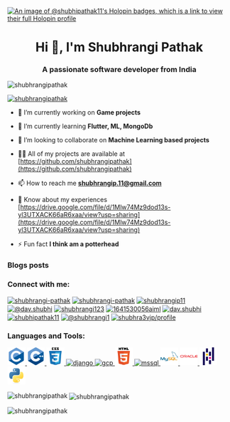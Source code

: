 [![An image of @shubhipathak11's Holopin badges, which is a link to view their full Holopin profile](https://holopin.me/shubhipathak11)](https://holopin.io/@shubhipathak11)

<h1 align="center">Hi 👋, I'm Shubhrangi Pathak</h1>
<h3 align="center">A passionate software developer from India</h3>

<p align="left"> <img src="https://komarev.com/ghpvc/?username=shubhrangipathak&label=Profile%20views&color=0e75b6&style=flat" alt="shubhrangipathak" /> </p>

<p align="left"> <a href="https://github.com/ryo-ma/github-profile-trophy"><img src="https://github-profile-trophy.vercel.app/?username=shubhrangipathak" alt="shubhrangipathak" /></a> </p>

- 🔭 I’m currently working on **Game projects**

- 🌱 I’m currently learning **Flutter, ML, MongoDb**

- 👯 I’m looking to collaborate on **Machine Learning based projects**

- 👨‍💻 All of my projects are available at [https://github.com/shubhrangipathak](https://github.com/shubhrangipathak)

- 📫 How to reach me **shubhrangip.11@gmail.com**

- 📄 Know about my experiences [https://drive.google.com/file/d/1Mlw74Mz9dod13s-yl3UTXACK66aR6xaa/view?usp=sharing](https://drive.google.com/file/d/1Mlw74Mz9dod13s-yl3UTXACK66aR6xaa/view?usp=sharing)

- ⚡ Fun fact **I think am a potterhead**

### Blogs posts
<!-- BLOG-POST-LIST:START -->
<!-- BLOG-POST-LIST:END -->

<h3 align="left">Connect with me:</h3>
<p align="left">
<a href="https://linkedin.com/in/shubhrangi-pathak" target="blank"><img align="center" src="https://raw.githubusercontent.com/rahuldkjain/github-profile-readme-generator/master/src/images/icons/Social/linked-in-alt.svg" alt="shubhrangi-pathak" height="30" width="40" /></a>
<a href="https://stackoverflow.com/users/shubhrangi-pathak" target="blank"><img align="center" src="https://raw.githubusercontent.com/rahuldkjain/github-profile-readme-generator/master/src/images/icons/Social/stack-overflow.svg" alt="shubhrangi-pathak" height="30" width="40" /></a>
<a href="https://instagram.com/shubhrangip11" target="blank"><img align="center" src="https://raw.githubusercontent.com/rahuldkjain/github-profile-readme-generator/master/src/images/icons/Social/instagram.svg" alt="shubhrangip11" height="30" width="40" /></a>
<a href="https://medium.com/@dav.shubhi" target="blank"><img align="center" src="https://raw.githubusercontent.com/rahuldkjain/github-profile-readme-generator/master/src/images/icons/Social/medium.svg" alt="@dav.shubhi" height="30" width="40" /></a>
<a href="https://www.codechef.com/users/shubhrangi123" target="blank"><img align="center" src="https://cdn.jsdelivr.net/npm/simple-icons@3.1.0/icons/codechef.svg" alt="shubhrangi123" height="30" width="40" /></a>
<a href="https://www.hackerrank.com/1641530056aiml" target="blank"><img align="center" src="https://raw.githubusercontent.com/rahuldkjain/github-profile-readme-generator/master/src/images/icons/Social/hackerrank.svg" alt="1641530056aiml" height="30" width="40" /></a>
<a href="https://codeforces.com/profile/dav.shubhi" target="blank"><img align="center" src="https://raw.githubusercontent.com/rahuldkjain/github-profile-readme-generator/master/src/images/icons/Social/codeforces.svg" alt="dav.shubhi" height="30" width="40" /></a>
<a href="https://www.leetcode.com/shubhipathak11" target="blank"><img align="center" src="https://raw.githubusercontent.com/rahuldkjain/github-profile-readme-generator/master/src/images/icons/Social/leet-code.svg" alt="shubhipathak11" height="30" width="40" /></a>
<a href="https://www.hackerearth.com/@shubhrangi1" target="blank"><img align="center" src="https://raw.githubusercontent.com/rahuldkjain/github-profile-readme-generator/master/src/images/icons/Social/hackerearth.svg" alt="@shubhrangi1" height="30" width="40" /></a>
<a href="https://auth.geeksforgeeks.org/user/shubhra3vjp/profile" target="blank"><img align="center" src="https://raw.githubusercontent.com/rahuldkjain/github-profile-readme-generator/master/src/images/icons/Social/geeks-for-geeks.svg" alt="shubhra3vjp/profile" height="30" width="40" /></a>
</p>

<h3 align="left">Languages and Tools:</h3>
<p align="left"> <a href="https://www.cprogramming.com/" target="_blank" rel="noreferrer"> <img src="https://raw.githubusercontent.com/devicons/devicon/master/icons/c/c-original.svg" alt="c" width="40" height="40"/> </a> <a href="https://www.w3schools.com/cpp/" target="_blank" rel="noreferrer"> <img src="https://raw.githubusercontent.com/devicons/devicon/master/icons/cplusplus/cplusplus-original.svg" alt="cplusplus" width="40" height="40"/> </a> <a href="https://www.w3schools.com/css/" target="_blank" rel="noreferrer"> <img src="https://raw.githubusercontent.com/devicons/devicon/master/icons/css3/css3-original-wordmark.svg" alt="css3" width="40" height="40"/> </a> <a href="https://www.djangoproject.com/" target="_blank" rel="noreferrer"> <img src="https://cdn.worldvectorlogo.com/logos/django.svg" alt="django" width="40" height="40"/> </a> <a href="https://cloud.google.com" target="_blank" rel="noreferrer"> <img src="https://www.vectorlogo.zone/logos/google_cloud/google_cloud-icon.svg" alt="gcp" width="40" height="40"/> </a> <a href="https://www.w3.org/html/" target="_blank" rel="noreferrer"> <img src="https://raw.githubusercontent.com/devicons/devicon/master/icons/html5/html5-original-wordmark.svg" alt="html5" width="40" height="40"/> </a> <a href="https://www.microsoft.com/en-us/sql-server" target="_blank" rel="noreferrer"> <img src="https://www.svgrepo.com/show/303229/microsoft-sql-server-logo.svg" alt="mssql" width="40" height="40"/> </a> <a href="https://www.mysql.com/" target="_blank" rel="noreferrer"> <img src="https://raw.githubusercontent.com/devicons/devicon/master/icons/mysql/mysql-original-wordmark.svg" alt="mysql" width="40" height="40"/> </a> <a href="https://www.oracle.com/" target="_blank" rel="noreferrer"> <img src="https://raw.githubusercontent.com/devicons/devicon/master/icons/oracle/oracle-original.svg" alt="oracle" width="40" height="40"/> </a> <a href="https://pandas.pydata.org/" target="_blank" rel="noreferrer"> <img src="https://raw.githubusercontent.com/devicons/devicon/2ae2a900d2f041da66e950e4d48052658d850630/icons/pandas/pandas-original.svg" alt="pandas" width="40" height="40"/> </a> <a href="https://www.python.org" target="_blank" rel="noreferrer"> <img src="https://raw.githubusercontent.com/devicons/devicon/master/icons/python/python-original.svg" alt="python" width="40" height="40"/> </a> </p>

<p><img align="left" src="https://github-readme-stats.vercel.app/api/top-langs?username=shubhrangipathak&show_icons=true&locale=en&layout=compact" alt="shubhrangipathak" /></p>

<p>&nbsp;<img align="center" src="https://github-readme-stats.vercel.app/api?username=shubhrangipathak&show_icons=true&locale=en" alt="shubhrangipathak" /></p>

<p><img align="center" src="https://github-readme-streak-stats.herokuapp.com/?user=shubhrangipathak&" alt="shubhrangipathak" /></p>

